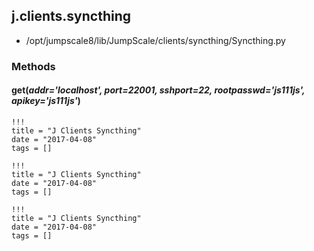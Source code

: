 <!-- toc -->
## j.clients.syncthing

- /opt/jumpscale8/lib/JumpScale/clients/syncthing/Syncthing.py

### Methods

#### get(*addr='localhost', port=22001, sshport=22, rootpasswd='js111js', apikey='js111js'*) 


```
!!!
title = "J Clients Syncthing"
date = "2017-04-08"
tags = []
```

```
!!!
title = "J Clients Syncthing"
date = "2017-04-08"
tags = []
```

```
!!!
title = "J Clients Syncthing"
date = "2017-04-08"
tags = []
```
